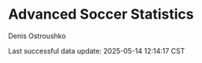 # Advanced Soccer Statistics
Denis Ostroushko

<!-- gfm -->

Last successful data update: 2025-05-14 12:14:17 CST
